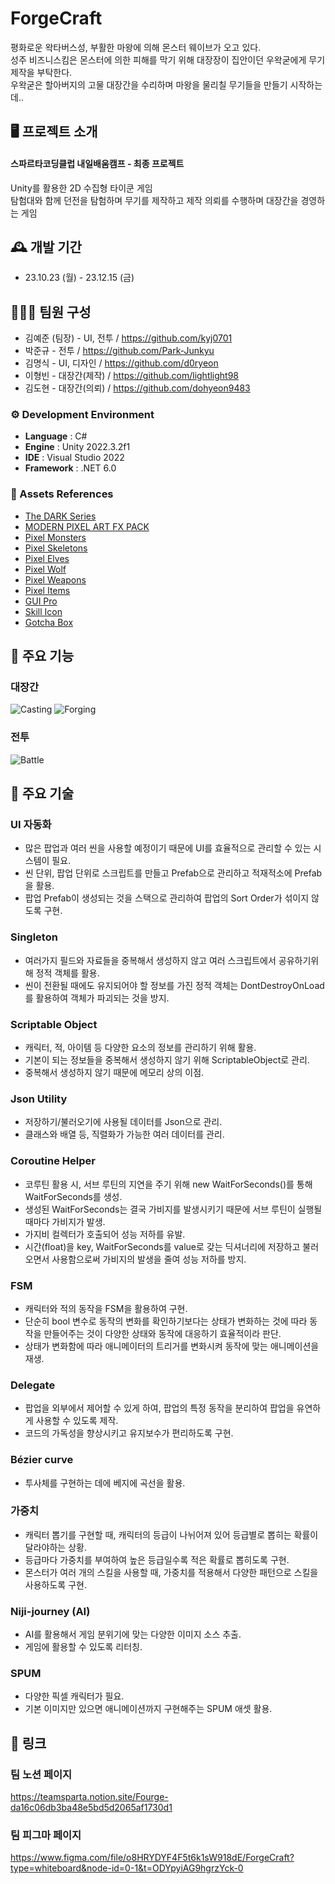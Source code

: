 # ForgeCraft

평화로운 왁타버스성, 부활한 마왕에 의해 몬스터 웨이브가 오고 있다.<br>
성주 비즈니스킴은 몬스터에 의한 피해를 막기 위해 대장장이 집안이던 우왁굳에게 무기 제작을 부탁한다.<br>
우왁굳은 할아버지의 고물 대장간을 수리하며 마왕을 물리칠 무기들을 만들기 시작하는데..<br>

## 🖥️ 프로젝트 소개
#### 스파르타코딩클럽 내일배움캠프 - 최종 프로젝트<br> 
Unity를 활용한 2D 수집형 타이쿤 게임 <br>
탐험대와 함께 던전을 탐험하며 무기를 제작하고 제작 의뢰를 수행하며 대장간을 경영하는 게임
<br>

## 🕰️ 개발 기간 
* 23.10.23 (월) - 23.12.15 (금)

## 🧑‍🤝‍🧑 팀원 구성
* 김예준 (팀장) - UI, 전투 / https://github.com/kyj0701
* 박준규 - 전투 / https://github.com/Park-Junkyu
* 김명식 - UI, 디자인 / https://github.com/d0ryeon
* 이형빈 - 대장간(제작) / https://github.com/lightlight98
* 김도현 - 대장간(의뢰) / https://github.com/dohyeon9483

### ⚙️ Development Environment
- **Language** : C#
- **Engine** : Unity 2022.3.2f1
- **IDE** : Visual Studio 2022
- **Framework** : .NET 6.0

### 📜 Assets References
- [The DARK Series](https://penusbmic.itch.io/)
- [MODERN PIXEL ART FX PACK](https://krispixel.itch.io/modern-fx-pack)
- [Pixel Monsters](https://rvros.itch.io/)
- [Pixel Skeletons](https://evgeniy-luch.itch.io/animated-pixel-skeletons)
- [Pixel Elves](https://dreamir.itch.io/elves-pack)
- [Pixel Wolf](https://sanctumpixel.itch.io/wolf-pixel-art-character)
- [Pixel Weapons](https://dantepixels.itch.io/weapons-asset-16x16)
- [Pixel Items](https://beast-pixels.itch.io/crafting-materials)
- [GUI Pro](https://assetstore.unity.com/packages/2d/gui/gui-pro-casual-game-176695)
- [Skill Icon](https://assetstore.unity.com/packages/2d/gui/icons/2d-skills-icon-set-handpainted-210622)
- [Gotcha Box](https://assetstore.unity.com/packages/2d/environments/pixel-chests-pack-animated-263923)

## 📌 주요 기능

### 대장간
![Casting](https://github.com/UnityFourge/ForgeCraft_Scripts/assets/31722243/919fcc99-691f-49a7-a602-998300974455)
![Forging](https://github.com/UnityFourge/ForgeCraft_Scripts/assets/31722243/35077f5a-1447-4899-987e-5b518eb7105f)


### 전투
![Battle](https://github.com/UnityFourge/ForgeCraft_Scripts/assets/31722243/a8c30cb9-64e1-417f-93a2-54d79bf173f2)


## 📌 주요 기술

### UI 자동화
* 많은 팝업과 여러 씬을 사용할 예정이기 때문에 UI를 효율적으로 관리할 수 있는 시스템이 필요.
* 씬 단위, 팝업 단위로 스크립트를 만들고 Prefab으로 관리하고 적재적소에 Prefab을 활용.
* 팝업 Prefab이 생성되는 것을 스택으로 관리하여 팝업의 Sort Order가 섞이지 않도록 구현.

### Singleton
* 여러가지 필드와 자료들을 중복해서 생성하지 않고 여러 스크립트에서 공유하기위해 정적 객체를 활용.
* 씬이 전환될 때에도 유지되어야 할 정보를 가진 정적 객체는 DontDestroyOnLoad를 활용하여 객체가 파괴되는 것을 방지.

### Scriptable Object
* 캐릭터, 적, 아이템 등 다양한 요소의 정보를 관리하기 위해 활용.
* 기본이 되는 정보들을 중복해서 생성하지 않기 위해 ScriptableObject로 관리.
* 중복해서 생성하지 않기 때문에 메모리 상의 이점.

### Json Utility
* 저장하기/불러오기에 사용될 데이터를 Json으로 관리.
* 클래스와 배열 등, 직렬화가 가능한 여러 데이터를 관리.

### Coroutine Helper
* 코루틴 활용 시, 서브 루틴의 지연을 주기 위해 new WaitForSeconds()를 통해 WaitForSeconds를 생성.
* 생성된 WaitForSeconds는 결국 가비지를 발생시키기 때문에 서브 루틴이 실행될 때마다 가비지가 발생.
* 가지비 컬렉터가 호출되어 성능 저하를 유발.
* 시간(float)을 key, WaitForSeconds를 value로 갖는 딕셔너리에 저장하고 불러오면서 사용함으로써 가비지의 발생을 줄여 성능 저하를 방지.

### FSM
* 캐릭터와 적의 동작을 FSM을 활용하여 구현.
* 단순히 bool 변수로 동작의 변화를 확인하기보다는 상태가 변화하는 것에 따라 동작을 만들어주는 것이 다양한 상태와 동작에 대응하기 효율적이라 판단.
* 상태가 변화함에 따라 애니메이터의 트리거를 변화시켜 동작에 맞는 애니메이션을 재생.

### Delegate
* 팝업을 외부에서 제어할 수 있게 하여, 팝업의 특정 동작을 분리하여 팝업을 유연하게 사용할 수 있도록 제작.
* 코드의 가독성을 향상시키고 유지보수가 편리하도록 구현.

### Bézier curve
* 투사체를 구현하는 데에 베지에 곡선을 활용.

### 가중치
* 캐릭터 뽑기를 구현할 때, 캐릭터의 등급이 나뉘어져 있어 등급별로 뽑히는 확률이 달라야하는 상황.
* 등급마다 가중치를 부여하여 높은 등급일수록 적은 확률로 뽑히도록 구현.
* 몬스터가 여러 개의 스킬을 사용할 때, 가중치를 적용해서 다양한 패턴으로 스킬을 사용하도록 구현.

### Niji-journey (AI)
* AI를 활용해서 게임 분위기에 맞는 다양한 이미지 소스 추출.
* 게임에 활용할 수 있도록 리터칭.

### SPUM
* 다양한 픽셀 캐릭터가 필요.
* 기본 이미지만 있으면 애니메이션까지 구현해주는 SPUM 애셋 활용.


## 📌 링크 

### 팀 노션 페이지
https://teamsparta.notion.site/Fourge-da16c06db3ba48e5bd5d2065af1730d1

### 팀 피그마 페이지
https://www.figma.com/file/o8HRYDYF4F5t6k1sW918dE/ForgeCraft?type=whiteboard&node-id=0-1&t=ODYpyiAG9hgrzYck-0
